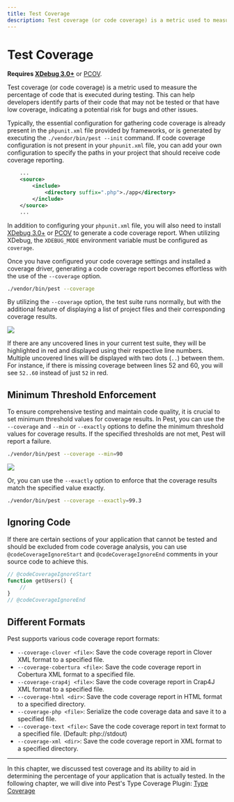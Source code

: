 ```yaml
---
title: Test Coverage
description: Test coverage (or code coverage) is a metric used to measure the percentage of code that is executed during testing. This can help developers identify parts of their code that may not be tested or that have low coverage, indicating a potential risk for bugs and other issues.
---
```


# Test Coverage

**Requires [XDebug 3.0+](https://xdebug.org/docs/install/)** or [PCOV](https://github.com/krakjoe/pcov).

Test coverage (or code coverage) is a metric used to measure the percentage of code that is executed during testing. This can help developers identify parts of their code that may not be tested or that have low coverage, indicating a potential risk for bugs and other issues.

Typically, the essential configuration for gathering code coverage is already present in the `phpunit.xml` file provided by frameworks, or is generated by executing the `./vendor/bin/pest --init` command. If code coverage configuration is not present in your `phpunit.xml` file, you can add your own configuration to specify the paths in your project that should receive code coverage reporting.

```xml
    ...
    <source>
        <include>
            <directory suffix=".php">./app</directory>
        </include>
    </source>
    ...
```

In addition to configuring your `phpunit.xml` file, you will also need to install [XDebug 3.0+](https://xdebug.org/docs/install/) or [PCOV](https://github.com/krakjoe/pcov) to generate a code coverage report. When utilizing XDebug, the `XDEBUG_MODE` environment variable must be configured as `coverage`.

Once you have configured your code coverage settings and installed a coverage driver, generating a code coverage report becomes effortless with the use of the `--coverage` option.

```bash
./vendor/bin/pest --coverage
```

By utilizing the `--coverage` option, the test suite runs normally, but with the additional feature of displaying a list of project files and their corresponding coverage results.


<div class="code-snippet">
    <img src="/assets/img/coverage.webp?1" style="--lines: 12" />
</div>

If there are any uncovered lines in your current test suite, they will be highlighted in red and displayed using their respective line numbers. Multiple uncovered lines will be displayed with two dots (`..`) between them. For instance, if there is missing coverage between lines 52 and 60, you will see `52..60` instead of just `52` in red.

## Minimum Threshold Enforcement

To ensure comprehensive testing and maintain code quality, it is crucial to set minimum threshold values for coverage results. In Pest, you can use the `--coverage` and `--min` or `--exactly` options to define the minimum threshold values for coverage results. If the specified thresholds are not met, Pest will report a failure.

```bash
./vendor/bin/pest --coverage --min=90
```

<div class="code-snippet">
    <img src="/assets/img/coverage-min.webp?1" style="--lines: 9" />
</div>

Or, you can use the `--exactly` option to enforce that the coverage results match the specified value exactly.

```bash
./vendor/bin/pest --coverage --exactly=99.3
```

## Ignoring Code

If there are certain sections of your application that cannot be tested and should be excluded from code coverage analysis, you can use `@codeCoverageIgnoreStart` and `@codeCoverageIgnoreEnd` comments in your source code to achieve this.

```php
// @codeCoverageIgnoreStart
function getUsers() {
    //
}
// @codeCoverageIgnoreEnd
```

## Different Formats

Pest supports various code coverage report formats:

- `--coverage-clover <file>`: Save the code coverage report in Clover XML format to a specified file.
- `--coverage-cobertura <file>`: Save the code coverage report in Cobertura XML format to a specified file.
- `--coverage-crap4j <file>`: Save the code coverage report in Crap4J XML format to a specified file.
- `--coverage-html <dir>`: Save the code coverage report in HTML format to a specified directory.
- `--coverage-php <file>`: Serialize the code coverage data and save it to a specified file.
- `--coverage-text <file>`: Save the code coverage report in text format to a specified file. (Default: php://stdout)
- `--coverage-xml <dir>`: Save the code coverage report in XML format to a specified directory.

---

In this chapter, we discussed test coverage and its ability to aid in determining the percentage of your application that is actually tested. In the following chapter, we will dive into Pest's Type Coverage Plugin: [Type Coverage](/docs/type-coverage)
